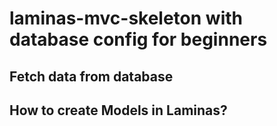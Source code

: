 # laminas-mvc-skeleton with database config for beginners

## Fetch data from database 
## How to create Models in Laminas?



